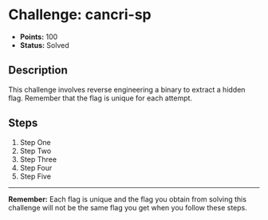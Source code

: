 # Challenge: cancri-sp

- **Points:** 100
- **Status:** Solved

## Description
This challenge involves reverse engineering a binary to extract a hidden flag. Remember that the flag is unique for each attempt.

## Steps
1. Step One
2. Step Two
3. Step Three
4. Step Four
5. Step Five

---

**Remember:** Each flag is unique and the flag you obtain from solving this challenge will not be the same flag you get when you follow these steps.

